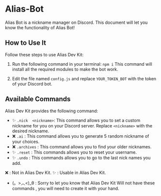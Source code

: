 

# Alias-Bot

Alias Bot is a  nickname manager on Discord. This document will let you know the  functionality of Alias Bot!

## How to Use It

Follow these steps to use Alias Dev Kit:

1. Run the following command in your terminal:
`npm i` This command will install all the required modules to make the bot work.

2. Edit the file named `config.js` and replace `YOUR_TOKEN_BOT` with the token of your Discord bot.

## Available Commands

Alias Dev Kit provides the following command:

- ✨ `.nick  <nickname>`: This command allows you to set a custom nickname for you on your Discord server.  Replace `<nickname>` with the desired nickname.
- ❌ `.ai` : This command allows you to generate 5 random nickname of your choices.
- ❌ `.archives` : This command allows you to find your older nicknames.
- ✨ `.reset` : This commands allows you to reset your username.
- ✨ `.undo` : This commands allows you to go to the last nick names you add.

 ❌ : Not in Alias Dev Kit.
 ✨ : Usable in Alias Dev Kit.

- (。>︿<)_θ : Sorry to let you know that Alias Dev Kit Will not have these commands , you will need to create it with your hand.



